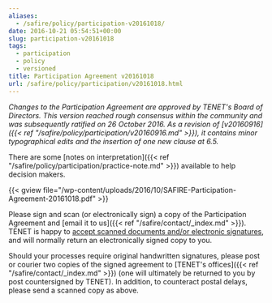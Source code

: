 ```yaml
---
aliases:
  - /safire/policy/participation-v20161018/
date: 2016-10-21 05:54:51+00:00
slug: participation-v20161018
tags:
  - participation
  - policy
  - versioned
title: Participation Agreement v20161018
url: /safire/policy/participation/v20161018.html
---
```


_Changes to the Participation Agreement are approved by TENET's Board of Directors. This version reached rough consensus within the community and was subsequently ratified on 26 October 2016. As a revision of [v20160916]({{< ref "/safire/policy/participation/v20160916.md" >}}), it contains minor typographical edits and the insertion of one new clause at 6.5._

There are some [notes on interpretation]({{< ref "/safire/policy/participation/practice-note.md" >}}) available to help decision makers.

{{< gview file="/wp-content/uploads/2016/10/SAFIRE-Participation-Agreement-20161018.pdf" >}}

Please sign and scan (or electronically sign) a copy of the Participation Agreement and [email it to us]({{< ref "/safire/contact/_index.md" >}}). TENET is happy to [accept scanned documents and/or electronic signatures](https://www.michalsons.com/blog/spring-forest-trading-v-wilberry/14861), and will normally return an electronically signed copy to you.

Should your processes require original handwritten signatures, please post or courier two copies of the signed agreement to [TENET's offices]({{< ref "/safire/contact/_index.md" >}}) (one will ultimately be returned to you by post countersigned by TENET). In addition, to counteract postal delays, please send a scanned copy as above.
